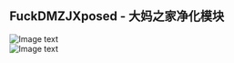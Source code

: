 ## FuckDMZJXposed - 大妈之家净化模块
![Image text](https://github.com/cokkeijigen/FuckDMZJ/blob/master/image0.png)<br>
![Image text](https://github.com/cokkeijigen/FuckDMZJ/blob/master/image1.png)<br>

